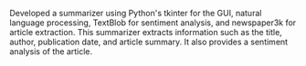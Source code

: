 Developed a summarizer using Python's tkinter for the GUI, natural language processing, TextBlob for sentiment analysis, and newspaper3k for article extraction. This summarizer extracts information such as the title, author, publication date, and article summary. It also provides a sentiment analysis of the article.